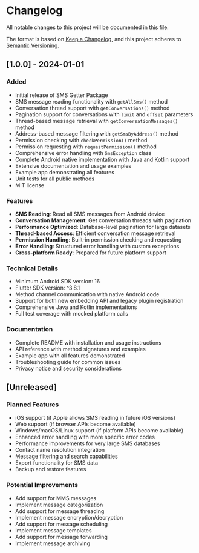 # Changelog

All notable changes to this project will be documented in this file.

The format is based on [Keep a Changelog](https://keepachangelog.com/en/1.0.0/),
and this project adheres to [Semantic Versioning](https://semver.org/spec/v2.0.0.html).

## [1.0.0] - 2024-01-01

### Added
- Initial release of SMS Getter Package
- SMS message reading functionality with `getAllSms()` method
- Conversation thread support with `getConversations()` method
- Pagination support for conversations with `limit` and `offset` parameters
- Thread-based message retrieval with `getConversationMessages()` method
- Address-based message filtering with `getSmsByAddress()` method
- Permission checking with `checkPermission()` method
- Permission requesting with `requestPermission()` method
- Comprehensive error handling with `SmsException` class
- Complete Android native implementation with Java and Kotlin support
- Extensive documentation and usage examples
- Example app demonstrating all features
- Unit tests for all public methods
- MIT license

### Features
- **SMS Reading**: Read all SMS messages from Android device
- **Conversation Management**: Get conversation threads with pagination
- **Performance Optimized**: Database-level pagination for large datasets
- **Thread-based Access**: Efficient conversation message retrieval
- **Permission Handling**: Built-in permission checking and requesting
- **Error Handling**: Structured error handling with custom exceptions
- **Cross-platform Ready**: Prepared for future platform support

### Technical Details
- Minimum Android SDK version: 16
- Flutter SDK version: ^3.8.1
- Method channel communication with native Android code
- Support for both new embedding API and legacy plugin registration
- Comprehensive Java and Kotlin implementations
- Full test coverage with mocked platform calls

### Documentation
- Complete README with installation and usage instructions
- API reference with method signatures and examples
- Example app with all features demonstrated
- Troubleshooting guide for common issues
- Privacy notice and security considerations

## [Unreleased]

### Planned Features
- iOS support (if Apple allows SMS reading in future iOS versions)
- Web support (if browser APIs become available)
- Windows/macOS/Linux support (if platform APIs become available)
- Enhanced error handling with more specific error codes
- Performance improvements for very large SMS databases
- Contact name resolution integration
- Message filtering and search capabilities
- Export functionality for SMS data
- Backup and restore features

### Potential Improvements
- Add support for MMS messages
- Implement message categorization
- Add support for message threading
- Implement message encryption/decryption
- Add support for message scheduling
- Implement message templates
- Add support for message forwarding
- Implement message archiving
